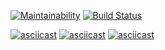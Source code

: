 [![Maintainability](https://api.codeclimate.com/v1/badges/393834be3785a8817bab/maintainability)](https://codeclimate.com/github/irkinwork/frontend-project-lvl2/maintainability) [![Build Status](https://travis-ci.org/irkinwork/frontend-project-lvl2.svg?branch=master)](https://travis-ci.org/irkinwork/frontend-project-lvl2)

[![asciicast](https://asciinema.org/a/8pN2yarlcS2heeeNGlVDvPfB1.svg)](https://asciinema.org/a/8pN2yarlcS2heeeNGlVDvPfB1)
[![asciicast](https://asciinema.org/a/7jVFutBlPURYDNa0R9yUWZdJI.svg)](https://asciinema.org/a/7jVFutBlPURYDNa0R9yUWZdJI)
[![asciicast](https://asciinema.org/a/pm7a9F6XQBEeNHAPxSOhfC1LZ.svg)](https://asciinema.org/a/pm7a9F6XQBEeNHAPxSOhfC1LZ)
